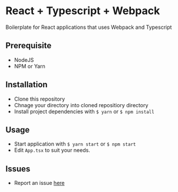 # React + Typescript + Webpack
Boilerplate for React applications that uses Webpack and Typescript

## Prerequisite
- NodeJS
- NPM or Yarn

## Installation
- Clone this repository
- Chnage your directory into cloned repositiory directory
- Install project dependencies with `$ yarn` or `$ npm install`

## Usage
- Start application with `$ yarn start` or `$ npm start`
- Edit `App.tsx` to suit your needs.

## Issues
- Report an issue [here](https://github.com/abdulsemiu-atanda/react-webpack-typescript-bolierplate/issues)
